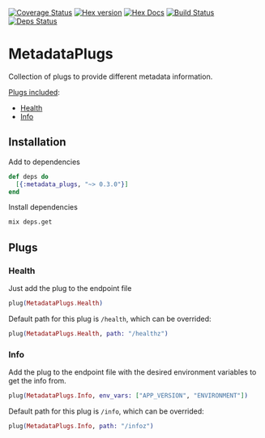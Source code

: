 [![Coverage Status](https://coveralls.io/repos/github/qgadrian/metadata_plugs/badge.svg?branch=master)](https://coveralls.io/github/qgadrian/metadata_plugs?branch=master)
[![Hex version](https://img.shields.io/hexpm/v/sippet.svg "Hex version")](https://hex.pm/packages/metadata_plugs)
[![Hex Docs](https://img.shields.io/badge/hex-docs-9768d1.svg)](https://hexdocs.pm/metadata_plugs)
[![Build Status](https://travis-ci.org/qgadrian/metadata_plugs.svg?branch=master)](https://travis-ci.org/qgadrian/metadata_plugs)
[![Deps Status](https://beta.hexfaktor.org/badge/all/github/qgadrian/metadata_plugs.svg)](https://beta.hexfaktor.org/github/qgadrian/metadata_plugs)

# MetadataPlugs

Collection of plugs to provide different metadata information.

[Plugs included](#plugs):

* [Health](#health)
* [Info](#info)

## Installation

Add to dependencies

```elixir
def deps do
  [{:metadata_plugs, "~> 0.3.0"}]
end
```

Install dependencies

```bash
mix deps.get
```

## Plugs

### Health

Just add the plug to the endpoint file

```elixir
plug(MetadataPlugs.Health)
```

Default path for this plug is `/health`, which can be overrided:

```elixir
plug(MetadataPlugs.Health, path: "/healthz")
```

### Info

Add the plug to the endpoint file with the desired environment variables to get the info from.

```elixir
plug(MetadataPlugs.Info, env_vars: ["APP_VERSION", "ENVIRONMENT"])
```

Default path for this plug is `/info`, which can be overrided:

```elixir
plug(MetadataPlugs.Info, path: "/infoz")
```
